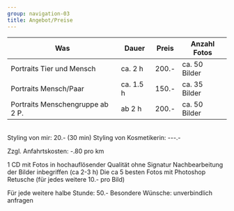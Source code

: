 ```yaml
---
group: navigation-03
title: Angebot/Preise
---
```

Was | Dauer | Preis | Anzahl Fotos
---|---|---|---
Portraits Tier und Mensch | ca. 2 h | 200.- | ca. 50 Bilder
Portraits Mensch/Paar | ca. 1.5 h | 150.- | ca. 35 Bilder
Portraits Menschengruppe ab 2 P. | ab 2 h | 200.- | ca. 50 Bilder

<br>
Styling von mir:	20.- (30 min)
Styling von Kosmetikerin:	---.-

Zzgl. Anfahrtskosten: -.80 pro km

1 CD mit Fotos in hochauflösender Qualität ohne Signatur
Nachbearbeitung der Bilder inbegriffen (ca 2-3 h)
Die ca 5 besten Fotos mit Photoshop Retusche (für jedes weitere 10.- pro Bild)

Für jede weitere halbe Stunde: 50.-
Besondere Wünsche: unverbindlich anfragen
